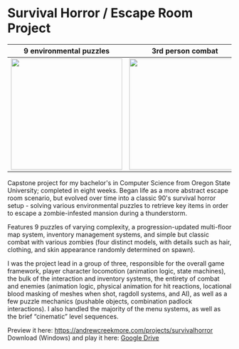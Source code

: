 # Survival Horror / Escape Room Project

9 environmental puzzles | 3rd person combat | inventory management | developed in Unreal Engine 5
|------------|-------------|-------------|-------------|
| <img src="https://github.com/andrewcreekmore/SurvivalHorrorProject/assets/44483269/7dc4b376-669d-4ba1-91a9-2ddf7807e834" width="250"> | <img src="https://github.com/andrewcreekmore/SurvivalHorrorProject/assets/44483269/317cb87c-848a-4cd6-8610-3d93d8eb86c4" width="250"> | <img src="https://github.com/andrewcreekmore/SurvivalHorrorProject/assets/44483269/52b18dfd-d4e0-4d0c-bc6d-39a24851f9e1" width="250"> | <img src="https://github.com/andrewcreekmore/SurvivalHorrorProject/assets/44483269/76823b97-38b9-461d-a6c1-3b7ce285b539" width="250"> |  

Capstone project for my bachelor's in Computer Science from Oregon State University; completed in eight weeks. Began life as a more abstract escape room scenario, but evolved over time into a classic 90's survival horror setup - solving various environmental puzzles to retrieve key items in order to escape a zombie-infested mansion during a thunderstorm. 

Features 9 puzzles of varying complexity, a progression-updated multi-floor map system, inventory management systems, and simple but classic combat with various zombies (four distinct models, with details such as hair, clothing, and skin appearance randomly determined on spawn). 

I was the project lead in a group of three, responsible for the overall game framework, player character locomotion (animation logic, state machines), the bulk of the interaction and inventory systems, the entirety of combat and enemies (animation logic, physical animation for hit reactions, locational blood masking of meshes when shot, ragdoll systems, and AI), as well as a few puzzle mechanics (pushable objects, combination padlock interactions). I also handled the majority of the menu systems, as well as the brief “cinematic” level sequences.

Preview it here: https://andrewcreekmore.com/projects/survivalhorror  
Download (Windows) and play it here: [Google Drive](https://drive.google.com/file/d/1f7JPpYg7aZcZ0B5MIgAoK4epn9MWZhD4/view?usp=sharing)
